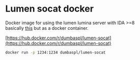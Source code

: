 # Lumen socat docker

Docker image for using the lumen lumina server with IDA >=8  
basically [this](https://abda.nl/lumen/#ida--80) but as a docker container.

[https://hub.docker.com/r/dumbaspl/lumen-socat](https://hub.docker.com/r/dumbaspl/lumen-socat)

```bash
docker run -p 1234:1234 dumbaspl/lumen-socat
```